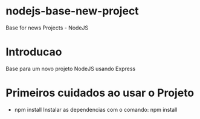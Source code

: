 # nodejs-base-new-project
Base for news Projects - NodeJS

# Introducao
Base para um novo projeto NodeJS usando Express

# Primeiros cuidados ao usar o Projeto
- npm install 
Instalar as dependencias com o comando: npm install 
